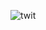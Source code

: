 ![twit](https://img.shields.io/twitter/url?style=social&url=https%3A%2F%2Ftwitter.com%2Ftrapkka997)
